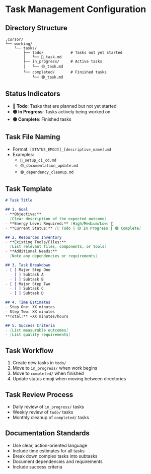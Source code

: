 # Task Management Configuration

## Directory Structure
```
.cursor/
└── working/
    └── tasks/
        ├── todo/            # Tasks not yet started
        │   └── 📌_task.md
        ├── in_progress/     # Active tasks
        │   └── 🟡_task.md
        └── completed/       # Finished tasks
            └── 🟢_task.md
```

## Status Indicators
- **📌 Todo**: Tasks that are planned but not yet started
- **🟡 In Progress**: Tasks actively being worked on
- **🟢 Complete**: Finished tasks

## Task File Naming
- Format: `[STATUS_EMOJI]_[descriptive_name].md`
- Examples:
  - `📌_setup_ci_cd.md`
  - `🟡_documentation_update.md`
  - `🟢_dependency_cleanup.md`

## Task Template
```markdown
# Task Title

## 1. Goal
- **Objective:**  
  [Clear description of the expected outcome]
- **Energy Level Required:** [High/Medium/Low] 🔋
- **Current Status:** [📌 Todo | 🟡 In Progress | 🟢 Complete]

## 2. Resources Inventory
- **Existing Tools/Files:**  
  [List relevant files, components, or tools]
- **Additional Needs:**  
  [Note any dependencies or requirements]

## 3. Task Breakdown
- [ ] Major Step One
  - [ ] Subtask A
  - [ ] Subtask B
- [ ] Major Step Two
  - [ ] Subtask C
  - [ ] Subtask D

## 4. Time Estimates
- Step One: XX minutes
- Step Two: XX minutes
**Total:** ~XX minutes/hours

## 5. Success Criteria
- [List measurable outcomes]
- [List quality requirements]
```

## Task Workflow
1. Create new tasks in `todo/`
2. Move to `in_progress/` when work begins
3. Move to `completed/` when finished
4. Update status emoji when moving between directories

## Task Review Process
- Daily review of `in_progress/` tasks
- Weekly review of `todo/` tasks
- Monthly cleanup of `completed/` tasks

## Documentation Standards
- Use clear, action-oriented language
- Include time estimates for all tasks
- Break down complex tasks into subtasks
- Document dependencies and requirements
- Include success criteria 